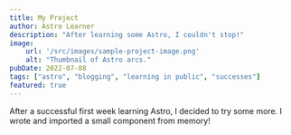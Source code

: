 ```yaml
---
title: My Project
author: Astro Learner
description: "After learning some Astro, I couldn't stop!"
image:
    url: '/src/images/sample-project-image.png'
    alt: "Thumbnail of Astro arcs."
pubDate: 2022-07-08
tags: ["astro", "blogging", "learning in public", "successes"]
featured: true
---
```

After a successful first week learning Astro, I decided to try some more. I wrote and imported a small component from memory!